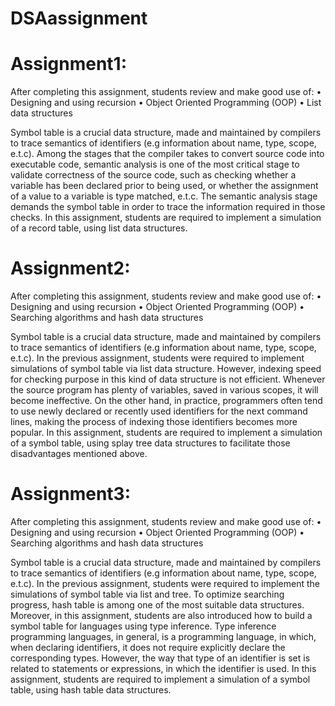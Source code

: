 # DSAassignment

# Assignment1:
After completing this assignment, students review and make good use of:
• Designing and using recursion
• Object Oriented Programming (OOP)
• List data structures

Symbol table is a crucial data structure, made and maintained by compilers to trace semantics
of identifiers (e.g information about name, type, scope, e.t.c).
Among the stages that the compiler takes to convert source code into executable code,
semantic analysis is one of the most critical stage to validate correctness of the source code,
such as checking whether a variable has been declared prior to being used, or whether the
assignment of a value to a variable is type matched, e.t.c. The semantic analysis stage demands
the symbol table in order to trace the information required in those checks.
In this assignment, students are required to implement a simulation of a record table, using
list data structures.

# Assignment2:
After completing this assignment, students review and make good use of:
• Designing and using recursion
• Object Oriented Programming (OOP)
• Searching algorithms and hash data structures

Symbol table is a crucial data structure, made and maintained by compilers to trace semantics
of identifiers (e.g information about name, type, scope, e.t.c).
In the previous assignment, students were required to implement simulations of symbol
table via list data structure. However, indexing speed for checking purpose in this kind of data
structure is not efficient. Whenever the source program has plenty of variables, saved in various
scopes, it will become ineffective. On the other hand, in practice, programmers often tend to
use newly declared or recently used identifiers for the next command lines, making the process
of indexing those identifiers becomes more popular.
In this assignment, students are required to implement a simulation of a symbol table,
using splay tree data structures to facilitate those disadvantages mentioned above.

# Assignment3:
After completing this assignment, students review and make good use of:
• Designing and using recursion
• Object Oriented Programming (OOP)
• Searching algorithms and hash data structures

Symbol table is a crucial data structure, made and maintained by compilers to trace semantics
of identifiers (e.g information about name, type, scope, e.t.c).
In the previous assignment, students were required to implement the simulations of symbol
table via list and tree. To optimize searching progress, hash table is among one of the most
suitable data structures. Moreover, in this assignment, students are also introduced how to build
a symbol table for languages using type inference. Type inference programming languages, in
general, is a programming language, in which, when declaring identifiers, it does not require
explicitly declare the corresponding types. However, the way that type of an identifier is set is
related to statements or expressions, in which the identifier is used.
In this assignment, students are required to implement a simulation of a symbol table,
using hash table data structures.
